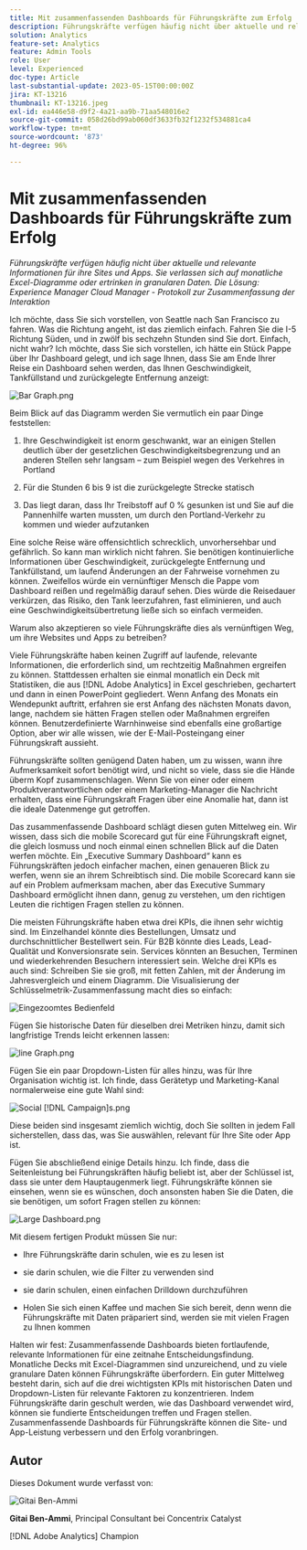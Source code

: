 ```yaml
---
title: Mit zusammenfassenden Dashboards für Führungskräfte zum Erfolg
description: Führungskräfte verfügen häufig nicht über aktuelle und relevante Informationen für ihre Sites und Apps. Sie verlassen sich auf monatliche Excel-Diagramme oder ertrinken in granularen Daten. Die Lösung – ein zusammenfassendes Dashboard für Führungskräfte.
solution: Analytics
feature-set: Analytics
feature: Admin Tools
role: User
level: Experienced
doc-type: Article
last-substantial-update: 2023-05-15T00:00:00Z
jira: KT-13216
thumbnail: KT-13216.jpeg
exl-id: ea446e58-d9f2-4a21-aa9b-71aa548016e2
source-git-commit: 058d26bd99ab060df3633fb32f1232f534881ca4
workflow-type: tm+mt
source-wordcount: '873'
ht-degree: 96%

---
```


# Mit zusammenfassenden Dashboards für Führungskräfte zum Erfolg

_Führungskräfte verfügen häufig nicht über aktuelle und relevante Informationen für ihre Sites und Apps. Sie verlassen sich auf monatliche Excel-Diagramme oder ertrinken in granularen Daten. Die Lösung: Experience Manager Cloud Manager - Protokoll zur Zusammenfassung der Interaktion_

Ich möchte, dass Sie sich vorstellen, von Seattle nach San Francisco zu fahren. Was die Richtung angeht, ist das ziemlich einfach. Fahren Sie die I-5 Richtung Süden, und in zwölf bis sechzehn Stunden sind Sie dort. Einfach, nicht wahr? Ich möchte, dass Sie sich vorstellen, ich hätte ein Stück Pappe über Ihr Dashboard gelegt, und ich sage Ihnen, dass Sie am Ende
Ihrer Reise ein Dashboard sehen werden, das Ihnen Geschwindigkeit, Tankfüllstand und zurückgelegte Entfernung anzeigt:

 ![Bar Graph.png](assets/bar-graph.png)

Beim Blick auf das Diagramm werden Sie vermutlich ein paar Dinge feststellen:

1. Ihre Geschwindigkeit ist enorm geschwankt, war an einigen Stellen deutlich über der gesetzlichen Geschwindigkeitsbegrenzung und an anderen Stellen sehr langsam – zum Beispiel wegen des Verkehres in Portland

1. Für die Stunden 6 bis 9 ist die zurückgelegte Strecke statisch

1. Das liegt daran, dass Ihr Treibstoff auf 0 % gesunken ist und Sie auf die Pannenhilfe warten mussten, um durch den Portland-Verkehr zu kommen und wieder aufzutanken

Eine solche Reise wäre offensichtlich schrecklich, unvorhersehbar und gefährlich. So kann man wirklich nicht fahren. Sie benötigen kontinuierliche Informationen über Geschwindigkeit, zurückgelegte Entfernung und Tankfüllstand, um laufend Änderungen an der Fahrweise vornehmen zu können. Zweifellos würde ein vernünftiger Mensch die Pappe vom Dashboard reißen und regelmäßig darauf sehen. Dies würde die Reisedauer verkürzen, das Risiko, den Tank leerzufahren, fast eliminieren, und auch eine Geschwindigkeitsübertretung ließe sich so einfach vermeiden.

Warum also akzeptieren so viele Führungskräfte dies als vernünftigen Weg, um ihre Websites und Apps zu betreiben?

Viele Führungskräfte haben keinen Zugriff auf laufende, relevante Informationen, die erforderlich sind, um rechtzeitig Maßnahmen ergreifen zu können. Stattdessen erhalten sie einmal monatlich ein Deck mit Statistiken, die aus [!DNL Adobe Analytics] in Excel geschrieben, gechartert und dann in einen PowerPoint gegliedert. Wenn Anfang des Monats ein Wendepunkt auftritt, erfahren sie erst Anfang des nächsten Monats davon, lange, nachdem sie hätten Fragen stellen oder Maßnahmen ergreifen können. Benutzerdefinierte Warnhinweise sind ebenfalls eine großartige Option, aber wir alle wissen, wie der E-Mail-Posteingang einer Führungskraft aussieht.

Führungskräfte sollten genügend Daten haben, um zu wissen, wann ihre Aufmerksamkeit sofort benötigt wird, und nicht so viele, dass sie die Hände überm Kopf zusammenschlagen. Wenn Sie von einer oder einem Produktverantwortlichen oder einem Marketing-Manager die Nachricht erhalten, dass eine Führungskraft Fragen über eine Anomalie hat, dann ist die ideale Datenmenge gut getroffen. 

Das zusammenfassende Dashboard schlägt diesen guten Mittelweg ein. Wir wissen, dass sich die mobile Scorecard gut für eine Führungskraft eignet, die gleich losmuss und noch einmal einen schnellen Blick auf die Daten werfen möchte. Ein „Executive Summary Dashboard“ kann es Führungskräften jedoch einfacher machen, einen genaueren Blick zu werfen, wenn sie an ihrem Schreibtisch sind. Die mobile Scorecard kann sie auf ein Problem aufmerksam machen, aber das Executive Summary Dashboard ermöglicht ihnen dann, genug zu verstehen, um den richtigen Leuten die richtigen Fragen stellen zu können.

Die meisten Führungskräfte haben etwa drei KPIs, die ihnen sehr wichtig sind. Im Einzelhandel könnte dies Bestellungen, Umsatz und durchschnittlicher Bestellwert sein. Für B2B könnte dies Leads, Lead-Qualität und Konversionsrate sein. Services könnten an Besuchen, Terminen und wiederkehrenden Besuchern interessiert sein. Welche drei KPIs es auch sind: Schreiben Sie sie groß, mit fetten Zahlen, mit der Änderung im Jahresvergleich und einem Diagramm. Die Visualisierung der Schlüsselmetrik-Zusammenfassung macht dies so einfach:

![Eingezoomtes Bedienfeld](assets/zoom-in-panel.png)

Fügen Sie historische Daten für dieselben drei Metriken hinzu, damit sich langfristige Trends leicht erkennen lassen:

![line Graph.png](assets/line-graph.png)

Fügen Sie ein paar Dropdown-Listen für alles hinzu, was für Ihre Organisation wichtig ist. Ich finde, dass Gerätetyp und Marketing-Kanal normalerweise eine gute Wahl sind:

![Social [!DNL Campaign]s.png](assets/social-campaigns.png)

Diese beiden sind insgesamt ziemlich wichtig, doch Sie sollten in jedem Fall sicherstellen, dass das, was Sie auswählen, relevant für Ihre Site oder App ist.

Fügen Sie abschließend einige Details hinzu. Ich finde, dass die Seitenleistung bei Führungskräften häufig beliebt ist, aber der Schlüssel ist, dass sie unter dem Hauptaugenmerk liegt. Führungskräfte können sie einsehen, wenn sie es wünschen, doch ansonsten haben Sie die Daten, die sie benötigen, um sofort Fragen stellen zu können:

![Large Dashboard.png](assets/large-dashboard.png)

Mit diesem fertigen Produkt müssen Sie nur:

- Ihre Führungskräfte darin schulen, wie es zu lesen ist

- sie darin schulen, wie die Filter zu verwenden sind

- sie darin schulen, einen einfachen Drilldown durchzuführen

- Holen Sie sich einen Kaffee und machen Sie sich bereit, denn wenn die Führungskräfte mit Daten präpariert sind, werden sie mit vielen Fragen zu Ihnen kommen

Halten wir fest: Zusammenfassende Dashboards bieten fortlaufende, relevante Informationen für eine zeitnahe Entscheidungsfindung. Monatliche Decks mit Excel-Diagrammen sind unzureichend, und zu viele granulare Daten können Führungskräfte überfordern. Ein guter Mittelweg besteht darin, sich auf die drei wichtigsten KPIs mit historischen Daten und Dropdown-Listen für relevante Faktoren zu konzentrieren. Indem Führungskräfte
darin geschult werden, wie das Dashboard verwendet wird, können sie fundierte Entscheidungen treffen und Fragen stellen. Zusammenfassende Dashboards für Führungskräfte können die Site- und App-Leistung verbessern und den Erfolg voranbringen.

## Autor

Dieses Dokument wurde verfasst von:

![Gitai Ben-Ammi](assets/gitai-ben-ammi.png)

**Gitai Ben-Ammi**, Principal Consultant bei Concentrix Catalyst

[!DNL Adobe Analytics] Champion
